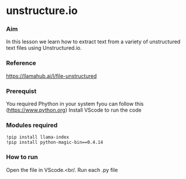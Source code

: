 # unstructure.io

### Aim
In this lesson we learn how to extract text from a variety of unstructured text files using Unstructured.io.

### Reference
https://llamahub.ai/l/file-unstructured

### Prerequist
You required Phython in your system fyou can follow this (https://www.python.org)
Install VScode to run the code

### Modules required
`!pip install llama-index`<br/>
`!pip install python-magic-bin==0.4.14`<br/>

### How to run

Open the file in VScode.<br/.
Run each .py file
